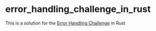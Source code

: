 # error_handling_challenge_in_rust

This is a solution for the [Error Handling Challenge](https://rm4n0s.github.io/posts/3-error-handling-challenge/) in Rust
